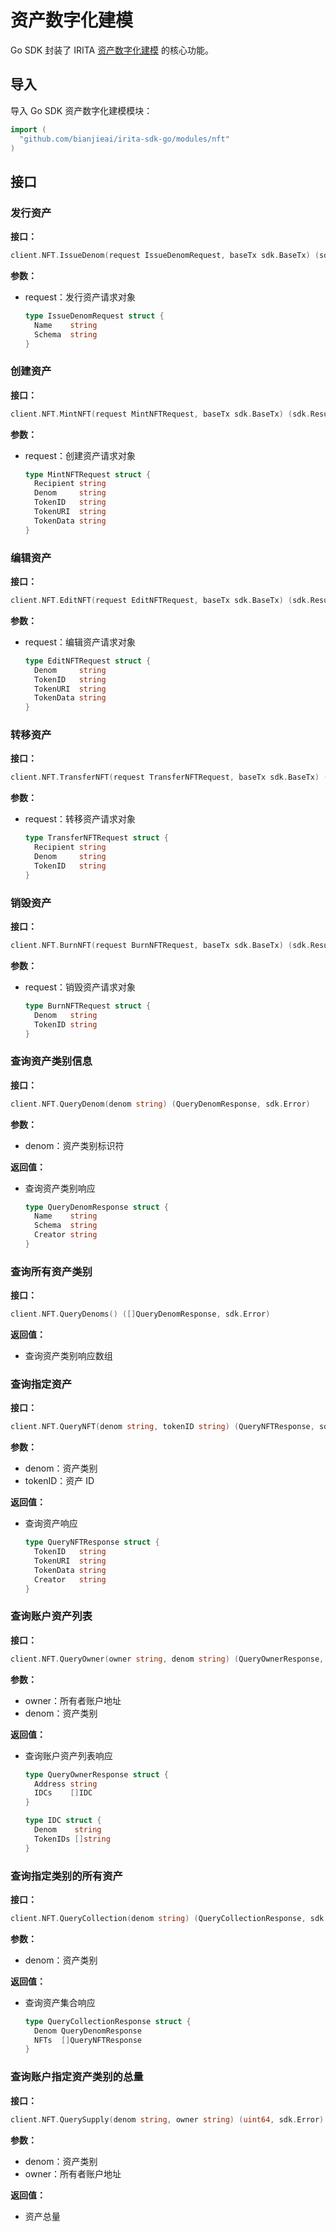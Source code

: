<!--
order: 2
-->

# 资产数字化建模

Go SDK 封装了 IRITA [资产数字化建模](../../../core_modules/nft.md) 的核心功能。

## 导入

导入 Go SDK 资产数字化建模模块：

```go
import (
  "github.com/bianjieai/irita-sdk-go/modules/nft"
)
```

## 接口

### 发行资产

**接口：**

```go
client.NFT.IssueDenom(request IssueDenomRequest, baseTx sdk.BaseTx) (sdk.ResultTx, sdk.Error)
```

**参数：**

- request：发行资产请求对象

  ```go
  type IssueDenomRequest struct {
    Name    string
    Schema  string
  }
  ```

### 创建资产

**接口：**

```go
client.NFT.MintNFT(request MintNFTRequest, baseTx sdk.BaseTx) (sdk.ResultTx, sdk.Error)
```

**参数：**

- request：创建资产请求对象

  ```go
  type MintNFTRequest struct {
    Recipient string
    Denom     string
    TokenID   string
    TokenURI  string
    TokenData string
  }
  ```

### 编辑资产

**接口：**

```go
client.NFT.EditNFT(request EditNFTRequest, baseTx sdk.BaseTx) (sdk.ResultTx, sdk.Error)
```

**参数：**

- request：编辑资产请求对象

  ```go
  type EditNFTRequest struct {
    Denom     string
    TokenID   string
    TokenURI  string
    TokenData string
  }
  ```

### 转移资产

**接口：**

```go
client.NFT.TransferNFT(request TransferNFTRequest, baseTx sdk.BaseTx) (sdk.ResultTx, sdk.Error)
```

**参数：**

- request：转移资产请求对象

  ```go
  type TransferNFTRequest struct {
    Recipient string
    Denom     string
    TokenID   string
  }
  ```

### 销毁资产

**接口：**

```go
client.NFT.BurnNFT(request BurnNFTRequest, baseTx sdk.BaseTx) (sdk.ResultTx, sdk.Error)
```

**参数：**

- request：销毁资产请求对象

  ```go
  type BurnNFTRequest struct {
    Denom   string
    TokenID string
  }
  ```

### 查询资产类别信息

**接口：**

```go
client.NFT.QueryDenom(denom string) (QueryDenomResponse, sdk.Error)
```

**参数：**

- denom：资产类别标识符

**返回值：**

- 查询资产类别响应

  ```go
  type QueryDenomResponse struct {
    Name    string
    Schema  string
    Creator string
  }
  ```

### 查询所有资产类别

**接口：**

```go
client.NFT.QueryDenoms() ([]QueryDenomResponse, sdk.Error)
```

**返回值：**

- 查询资产类别响应数组

### 查询指定资产

**接口：**

```go
client.NFT.QueryNFT(denom string, tokenID string) (QueryNFTResponse, sdk.Error)
```

**参数：**

- denom：资产类别
- tokenID：资产 ID

**返回值：**

- 查询资产响应

  ```go
  type QueryNFTResponse struct {
    TokenID   string
    TokenURI  string
    TokenData string
    Creator   string
  }
  ```

### 查询账户资产列表

**接口：**

```go
client.NFT.QueryOwner(owner string, denom string) (QueryOwnerResponse, sdk.Error)
```

**参数：**

- owner：所有者账户地址
- denom：资产类别

**返回值：**

- 查询账户资产列表响应

  ```go
  type QueryOwnerResponse struct {
    Address string
    IDCs    []IDC
  }
  
  type IDC struct {
    Denom    string
    TokenIDs []string
  }
  ```

### 查询指定类别的所有资产

**接口：**

```go
client.NFT.QueryCollection(denom string) (QueryCollectionResponse, sdk.Error)
```

**参数：**

- denom：资产类别

**返回值：**

- 查询资产集合响应

  ```go
  type QueryCollectionResponse struct {
    Denom QueryDenomResponse
    NFTs  []QueryNFTResponse
  }
  ```

### 查询账户指定资产类别的总量

**接口：**

```go
client.NFT.QuerySupply(denom string, owner string) (uint64, sdk.Error)
```

**参数：**

- denom：资产类别
- owner：所有者账户地址

**返回值：**

- 资产总量
